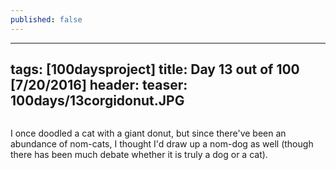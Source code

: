 ```yaml
---
published: false
---
```

---
tags: [100daysproject]
title: Day 13 out of 100 [7/20/2016]
header:
  teaser: 100days/13corgidonut.JPG
---

<img src="{{ site.url }}{{ site.baseurl }}/images/100days/13corgidonut.JPG" alt="">


I once doodled a cat with a giant donut, but since there've been an abundance of nom-cats, I thought I'd draw up a nom-dog as well (though there has been much debate whether it is truly a dog or a cat).

